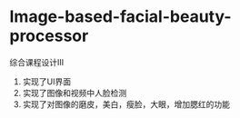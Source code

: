 # Image-based-facial-beauty-processor
综合课程设计Ⅲ
1. 实现了UI界面
2. 实现了图像和视频中人脸检测
3. 实现了对图像的磨皮，美白，瘦脸，大眼，增加腮红的功能
